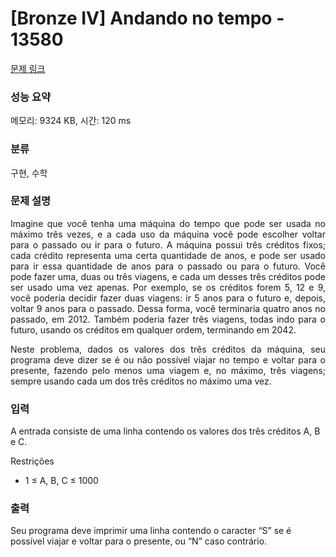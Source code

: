# [Bronze IV] Andando no tempo - 13580 

[문제 링크](https://www.acmicpc.net/problem/13580) 

### 성능 요약

메모리: 9324 KB, 시간: 120 ms

### 분류

구현, 수학

### 문제 설명

<p style="text-align:justify">Imagine que você tenha uma máquina do tempo que pode ser usada no máximo três vezes, e a cada uso da máquina você pode escolher voltar para o passado ou ir para o futuro. A máquina possui três créditos fixos; cada crédito representa uma certa quantidade de anos, e pode ser usado para ir essa quantidade de anos para o passado ou para o futuro. Você pode fazer uma, duas ou três viagens, e cada um desses três créditos pode ser usado uma vez apenas. Por exemplo, se os créditos forem 5, 12 e 9, você poderia decidir fazer duas viagens: ir 5 anos para o futuro e, depois, voltar 9 anos para o passado. Dessa forma, você terminaria quatro anos no passado, em 2012. Também poderia fazer três viagens, todas indo para o futuro, usando os créditos em qualquer ordem, terminando em 2042.</p>

<p style="text-align:justify">Neste problema, dados os valores dos três créditos da máquina, seu programa deve dizer se é ou não possível viajar no tempo e voltar para o presente, fazendo pelo menos uma viagem e, no máximo, três viagens; sempre usando cada um dos três créditos no máximo uma vez.</p>

### 입력 

 <p>A entrada consiste de uma linha contendo os valores dos três créditos A, B e C.</p>

<p>Restrições</p>

<ul>
	<li>1  ≤ A, B, C ≤ 1000</li>
</ul>

### 출력 

 <p>Seu programa deve imprimir uma linha contendo o caracter “S” se é possível viajar e voltar para o presente, ou “N” caso contrário.</p>

<p> </p>

